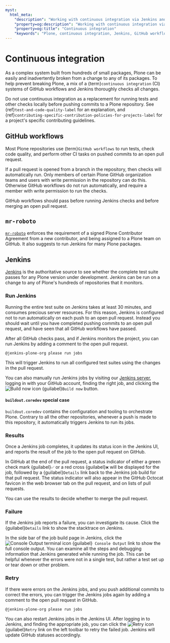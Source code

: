 ```yaml
---
myst:
  html_meta:
    "description": "Working with continuous integration via Jenkins and GitHub workflows in Plone"
    "property=og:description": "Working with continuous integration via Jenkins and GitHub workflows in Plone"
    "property=og:title": "Continuous integration"
    "keywords": "Plone, continuous integration, Jenkins, GitHub workflows"
---
```


# Continuous integration

As a complex system built from hundreds of small packages, Plone can be easily and inadvertently broken from a change to any of its packages.
To help prevent breaking Plone, a mix of a {term}`continuous integration` (CI) systems of GitHub workflows and Jenkins thoroughly checks all changes.

Do not use continuous integration as a replacement for running tests and other checks locally before pushing commits to a Plone repository.
See {ref}`test-and-code-quality-label` for an explanation, and {ref}`contributing-specific-contribution-policies-for-projects-label` for a project's specific contributing guidelines.


## GitHub workflows

Most Plone repositories use {term}`GitHub workflows` to run tests, check code quality, and perform other CI tasks on pushed commits to an open pull request.

If a pull request is opened from a branch in the repository, then checks will automatically run.
Only members of certain Plone GitHub organization teams and users with write permission in the repository can do this.
Otherwise GitHub workflows do not run automatically, and require a member with write permission to run the checks.

GitHub workflows should pass before running Jenkins checks and before merging an open pull request.


## `mr-roboto`

[`mr-roboto`](https://github.com/plone/mr.roboto) enforces the requirement of a signed Plone Contributor Agreement from a new contributor, and being assigned to a Plone team on GitHub.
It also suggests to run Jenkins for many Plone packages.


## Jenkins

[Jenkins](https://jenkins.plone.org) is the authoritative source to see whether the complete test suite passes for any Plone version under development.
Jenkins can be run on a change to any of Plone's hundreds of repositories that it monitors.


### Run Jenkins

Running the entire test suite on Jenkins takes at least 30 minutes, and consumes precious server resources.
For this reason, Jenkins is configured not to run automatically on each push to an open pull request.
Instead you should wait until you have completed pushing commits to an open pull request, and have seen that all GitHub workflows have passed.

After all GitHub checks pass, and if Jenkins monitors the project, you can run Jenkins by adding a comment to the open pull request.

```text
@jenkins-plone-org please run jobs
```

This will trigger Jenkins to run all configured test suites using the changes in the pull request.

You can also manually run Jenkins jobs by visiting our [Jenkins server](https://jenkins.plone.org/), logging in with your GitHub account, finding the right job, and clicking the <img alt="Build now icon" src="/_static/contributing/core/icon-build-now.svg" class="inline"> {guilabel}`Build now` button.


#### `buildout.coredev` special case

`buildout.coredev` contains the configuration and tooling to orchestrate Plone.
Contrary to all the other repositories, whenever a push is made to this repository, it automatically triggers Jenkins to run its jobs.


### Results

Once a Jenkins job completes, it updates its status icon in the Jenkins UI, and reports the result of the job to the open pull request on GitHub.

In GitHub at the end of the pull request, a status indicator of either a green check mark {guilabel}`✅` or a red cross {guilabel}`❌` will be displayed for the job, followed by a {guilabel}`Details` link back to the Jenkins job build for that pull request.
The status indicator will also appear in the GitHub Octocat favicon in the web browser tab on the pull request, and on lists of pull requests.

You can use the results to decide whether to merge the pull request.


### Failure

If the Jenkins job reports a failure, you can investigate its cause.
Click the {guilabel}`Details` link to show the stacktrace on Jenkins.

In the side bar of the job build page in Jenkins, click the <img alt="Console Output terminal icon" src="/_static/contributing/core/icon-terminal.svg" class="inline"> {guilabel}` Console Output` link to show the full console output.
You can examine all the steps and debugging information that Jenkins generated while running the job.
This can be helpful whenever the errors were not in a single test, but rather a test set up or tear down or other problem.


### Retry

If there were errors on the Jenkins jobs, and you push additional commits to correct the errors, you can trigger the Jenkins jobs again by adding a comment to the open pull request in GitHub.

```text
@jenkins-plone-org please run jobs
```

You can also restart Jenkins jobs in the Jenkins UI.
After logging in to Jenkins, and finding the appropriate job, you can click the <img alt="Retry icon" src="/_static/contributing/core/icon-retry.svg" class="inline"> {guilabel}`Retry` link on the left toolbar to retry the failed job.
Jenkins will update GitHub statuses accordingly.
